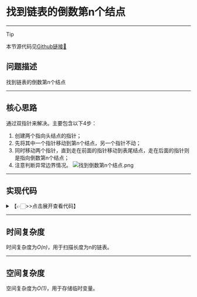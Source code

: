 # 找到链表的倒数第n个结点
---
> [!Tip]
> 本节源代码见[Github链接🔗](https://github.com/MaxSolider/leetcode-algorithm/blob/main/structure/src/main/java/org/example/linkedlist/exercises/NthNodeFromEnd.java)

## 问题描述
找到链表的倒数第n个结点

---
## 核心思路
通过双指针来解决。主要包含以下4步：
1. 创建两个指向头结点的指针；
2. 先将其中一个指针移动到第n个结点，另一个指针不动；
3. 同时移动两个指针，直到走在前面的指针移动到表尾结点，走在后面的指针则是指向倒数第n个结点；
4. 注意判断异常边界情况。
![找到倒数第n个结点.png](https://s2.loli.net/2022/10/09/9nN7I5q1DoUZmvJ.png)


---
## 实现代码
<details> 
	<summary>【👉🏻>>点击展开查看代码】</summary> 
	<pre>
		<code>
			/**  
			 * 找到链表倒数第n个结点  
			 *  
			 * @param headNode  
			 * @param n  
			 * @return org.example.linkedlist.normal.NormalListNode  
			 * @author: Max Solider  
			 * @date: 2022/10/9 10:45  
			 */
			 NormalListNode findNthNodeFromEnd(NormalListNode headNode, int n) {  
			    if (headNode == null) {  
			        return headNode;  
			    }  
			    if (n < 1) {  
			        System.out.println("The N is invalid. The N must be greater than 0.");  
			        return null;    }  
			    NormalListNode p1 = headNode, p2 = headNode;  
			    int count = 1;  
			    while (count != n) {  
			        p2 = p2.getNext();  
			        if (p2 == null) {  
			            System.out.println("The N is invalid. The N must be less than " + (count + 1));  
			            return null;        }  
			        count++;  
			    }  
			    while (p2.getNext() != null) {  
			        p1 = p1.getNext();  
			        p2 = p2.getNext();  
			    }  
			    System.out.println("倒数第" + n + "个结点的值是：" + p1.getData());  
			    return p1;  
			}
		</code>
	</pre>
</details>

---
## 时间复杂度
时间复杂度为*O(n)*，用于扫描长度为n的链表。

---
## 空间复杂度
空间复杂度为*O(1)*，用于存储临时变量。